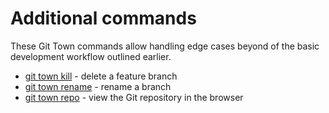 # Additional commands

These Git Town commands allow handling edge cases beyond of the basic
development workflow outlined earlier.

- [git town kill](commands/kill.md) - delete a feature branch
- [git town rename](commands/rename.md) - rename a branch
- [git town repo](commands/repo.md) - view the Git repository in the browser
